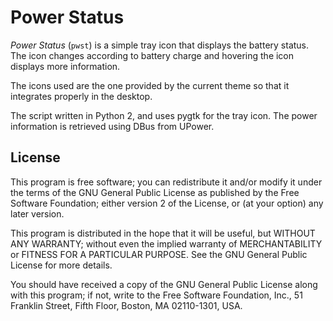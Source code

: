 Power Status
============

*Power Status* (`pwst`) is a simple tray icon that displays the battery status. The icon changes according to battery charge and hovering the icon displays more information.

The icons used are the one provided by the current theme so that it integrates properly in the desktop.

The script written in Python 2, and uses pygtk for the tray icon. The power information is retrieved using DBus from UPower.

License
-------

This program is free software; you can redistribute it and/or modify it under the terms of the GNU General Public License as published by the Free Software Foundation; either version 2 of the License, or (at your option) any later version.

This program is distributed in the hope that it will be useful, but WITHOUT ANY WARRANTY; without even the implied warranty of MERCHANTABILITY or FITNESS FOR A PARTICULAR PURPOSE.  See the GNU General Public License for more details.

You should have received a copy of the GNU General Public License along with this program; if not, write to the Free Software Foundation, Inc., 51 Franklin Street, Fifth Floor, Boston, MA 02110-1301, USA.
